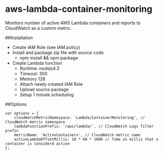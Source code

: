 # aws-lambda-container-monitoring
Monitors number of active AWS Lambda containers and reports to CloudWatch as a custom metric.

##Installation
* Create IAM Role (see IAM.policy)
* Install and package zip file with source code
    * npm install && npm package
* Create Lambda function 
    * Runtime: nodejs4.3
    * Timeout: 300
    * Memory 128
    * Attach newly created IAM Role
    * Upload source package
    * Setup 1 minute scheduling
    
##Options

    var options = {
        cloudWatchMetricNamespace: 'Lambda/ContainerMonitoring', // CloudWatch metric namespace
        lambdaFunctionPrefix: '/aws/lambda/', // CloudWatch Logs filter prefix
        metricName: 'ActiveContainers', // CloudWatch metric name
        activeLambdaOffsetMillis: 10 * 60 * 1000 // Time in millis that a container is considerd active
    };
